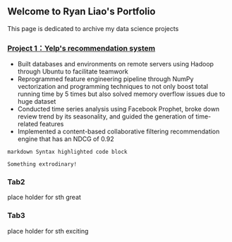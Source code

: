 ## Welcome to Ryan Liao's Portfolio
This page is dedicated to archive my data science projects 

### [Project 1：Yelp's recommendation system](https://ryan47liao.github.io/Ryan-Portfolio/)
- Built databases and environments on remote servers using Hadoop through Ubuntu to facilitate teamwork
- Reprogrammed feature engineering pipeline through NumPy vectorization and programming techniques to
not only boost total running time by 5 times but also solved memory overflow issues due to huge dataset
- Conducted time series analysis using Facebook Prophet, broke down review trend by its seasonality, and
guided the generation of time-related features
- Implemented a content-based collaborative filtering recommendation engine that has an NDCG of 0.92

```
markdown Syntax highlighted code block

Something extrodinary!
```
### Tab2

place holder for sth great 

### Tab3

place holder for sth exciting
